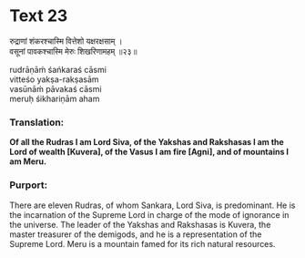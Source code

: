 # Text 23

रुद्राणां शंकरश्चास्मि वित्तेशो यक्षरक्षसाम् ।  
वसूनां पावकश्चास्मि मेरुः शिखरिणामहम् ॥२३॥

rudrāṇāḿ śańkaraś cāsmi  
vitteśo yakṣa-rakṣasām  
vasūnāḿ pāvakaś cāsmi  
meruḥ śikhariṇām aham



### Translation:

**Of all the Rudras I am Lord Siva, of the Yakshas and Rakshasas I am the Lord of wealth [Kuvera], of the Vasus I am fire [Agni], and of mountains I am Meru.**

### Purport:

There are eleven Rudras, of whom Sankara, Lord Siva, is predominant. He is the incarnation of the Supreme Lord in charge of the mode of ignorance in the universe. The leader of the Yakshas and Rakshasas is Kuvera, the master treasurer of the demigods, and he is a representation of the Supreme Lord. Meru is a mountain famed for its rich natural resources.